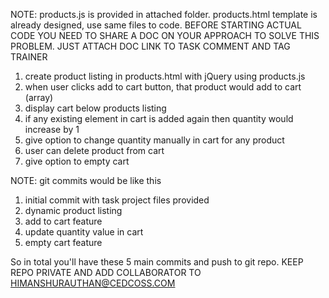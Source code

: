 NOTE: 
products.js is provided in attached folder. 
products.html template is already designed, use same files to code.
BEFORE STARTING ACTUAL CODE YOU NEED TO SHARE A DOC ON YOUR APPROACH TO SOLVE THIS PROBLEM. JUST ATTACH DOC LINK TO TASK COMMENT AND TAG TRAINER

1. create product listing in products.html with jQuery using products.js
2. when user clicks add to cart button, that product would add to cart (array)
3. display cart below products listing
4. if any existing element in cart is added again then quantity would increase by 1
5. give option to change quantity manually in cart for any product
6. user can delete product from cart
7. give option to empty cart

NOTE: git commits would be like this

1. initial commit with task project files provided
2. dynamic product listing
3. add to cart feature
4. update quantity value in cart
5. empty cart feature

So in total you'll have these 5 main commits and push to git repo. KEEP REPO PRIVATE AND ADD COLLABORATOR TO HIMANSHURAUTHAN@CEDCOSS.COM
